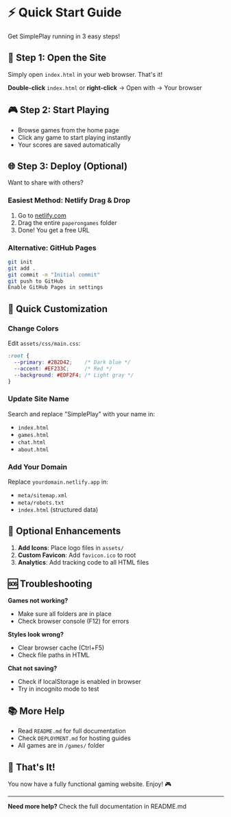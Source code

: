 # ⚡ Quick Start Guide

Get SimplePlay running in 3 easy steps!

## 🎯 Step 1: Open the Site

Simply open `index.html` in your web browser. That's it!

**Double-click** `index.html` or **right-click** → Open with → Your browser

## 🎮 Step 2: Start Playing

- Browse games from the home page
- Click any game to start playing instantly
- Your scores are saved automatically

## 🌐 Step 3: Deploy (Optional)

Want to share with others?

### Easiest Method: Netlify Drag & Drop
1. Go to [netlify.com](https://netlify.com)
2. Drag the entire `paperongames` folder
3. Done! You get a free URL

### Alternative: GitHub Pages
```bash
git init
git add .
git commit -m "Initial commit"
git push to GitHub
Enable GitHub Pages in settings
```

## 📝 Quick Customization

### Change Colors
Edit `assets/css/main.css`:
```css
:root {
  --primary: #2B2D42;    /* Dark blue */
  --accent: #EF233C;     /* Red */
  --background: #EDF2F4; /* Light gray */
}
```

### Update Site Name
Search and replace "SimplePlay" with your name in:
- `index.html`
- `games.html`
- `chat.html`
- `about.html`

### Add Your Domain
Replace `yourdomain.netlify.app` in:
- `meta/sitemap.xml`
- `meta/robots.txt`
- `index.html` (structured data)

## 🎨 Optional Enhancements

1. **Add Icons**: Place logo files in `assets/`
2. **Custom Favicon**: Add `favicon.ico` to root
3. **Analytics**: Add tracking code to all HTML files

## 🆘 Troubleshooting

**Games not working?**
- Make sure all folders are in place
- Check browser console (F12) for errors

**Styles look wrong?**
- Clear browser cache (Ctrl+F5)
- Check file paths in HTML

**Chat not saving?**
- Check if localStorage is enabled in browser
- Try in incognito mode to test

## 📚 More Help

- Read `README.md` for full documentation
- Check `DEPLOYMENT.md` for hosting guides
- All games are in `/games/` folder

## 🎉 That's It!

You now have a fully functional gaming website. Enjoy! 🎮

---

**Need more help?** Check the full documentation in README.md
